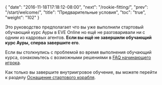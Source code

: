 {
  "date": "2016-11-18T17:18:12-08:00",
  "next": "/rookie-fitting/",
  "prev": "/start/welcome/",
  "title": "Предварительные условия",
  "toc": "true",
  "weight": "102"
}

Это руководство предполагает что вы уже выполнили стартовый обучающий курс Ауры в EVE Online но ещё не разговаривали ни с одним из кадровых агентов.
**Если вы ещё не завершили обучающий курс Ауры, сперва завершите его**.

Если вы столкнулись с проблемой во время выполнения обучающий курса, ознакомьтесь с возможными решениями в [FAQ начинающего игрока](/reference/rookie-faq).

Как только вы завершите внутриигровое обучение, вы можете перейти к разделу [Оснащение стартового корабля](/rookie-fitting/).
